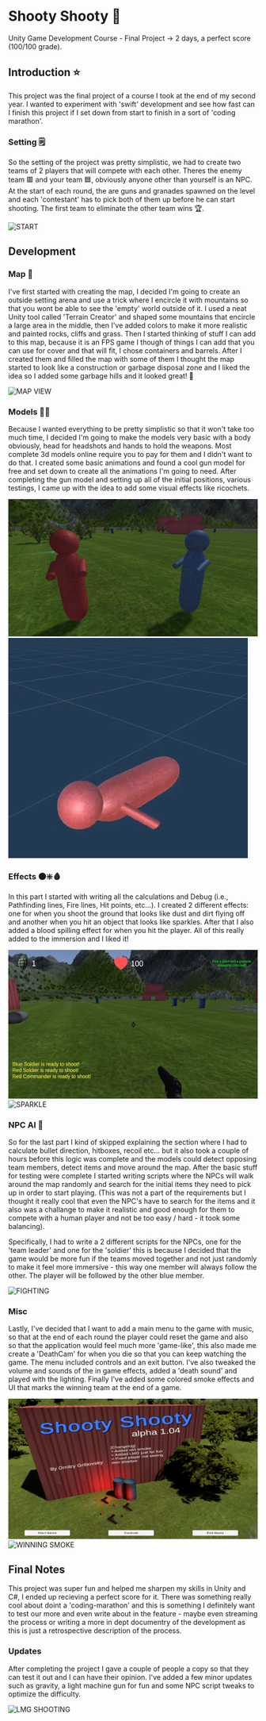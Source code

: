 # Shooty Shooty 🔫
Unity Game Development Course - Final Project -> 2 days, a perfect score (100/100 grade).

## Introduction ⭐
This project was the final project of a course I took at the end of my second year. I wanted to experiment with 'swift' development and see how fast
can I finish this project if I set down from start to finish in a sort of 'coding marathon'.

### Setting 🗒️
So the setting of the project was pretty simplistic, we had to create two teams of 2 players that will compete with each other. Theres the enemy team 🟥
and your team 🟦, obviously anyone other than yourself is an NPC. At the start of each round, the are guns and granades spawned on the level and
each 'contestant' has to pick both of them up before he can start shooting. The first team to eliminate the other team wins 🏆.

![START](/git_assets/start.gif "Game start")

## Development
### Map 🗻
I've first started with creating the map, I decided I'm going to create an outside setting arena and use a trick where I encircle it with mountains so
that you wont be able to see the 'empty' world outside of it. I used a neat Unity tool called 'Terrain Creator' and shaped some mountains that encircle
a large area in the middle, then I've added colors to make it more realistic and painted rocks, cliffs and grass. Then I started thinking of stuff I can
add to this map, because it is an FPS game I though of things I can add that you can use for cover and that will fit, I chose containers and barrels. After
I created them and filled the map with some of them I thought the map started to look like a construction or garbage disposal zone and I liked the idea so
I added some garbage hills and it looked great! 🤩

![MAP VIEW](/git_assets/mapview.gif "Map showcase")

### Models 🤼‍♂️
Because I wanted everything to be pretty simplistic so that it won't take too much time, I decided I'm going to make the models very basic with a body
obviously, head for headshots and hands to hold the weapons. Most complete 3d models online require you to pay for them and I didn't want to do that.
I created some basic animations and found a cool gun model for free and set down to create all the animations I'm going to need. After completing the gun
model and setting up all of the initial positions, various testings, I came up with the idea to add some visual effects like ricochets.

![MODEL VIEW](/git_assets/models.png "the models") ![ANIMATION GIF](/git_assets/die.gif "death animation")

### Effects 🟤❇️🩸
In this part I started with writing all the calculations and Debug (i.e., Pathfinding lines, Fire lines, Hit points, etc...). I created 2 different
effects: one for when you shoot the ground that looks like dust and dirt flying off and another when you hit an object that looks like sparkles. 
After that I also added a blood spilling effect for when you hit the player. All of this really added to the immersion and I liked it!

![DUST](/git_assets/dust.gif "Dust off") ![SPARKLE](/git_assets/sparkle.gif "Sparkle")

### NPC AI 🧠
So for the last part I kind of skipped explaining the section where I had to calculate bullet direction, hitboxes, recoil etc... but it also took a couple
of hours before this logic was complete and the models could detect opposing team members, detect items and move around the map. After the basic stuff for
testing were complete I started writing scripts where the NPCs will walk around the map randomly and search for the initial items they need to pick up in
order to start playing. (This was not a part of the requirements but I thought it really cool that even the NPC's have to search for the items and it also
was a challange to make it realistic and good enough for them to compete with a human player and not be too easy / hard - it took some balancing).

Specifically, I had to write a 2 different scripts for the NPCs, one for the 'team leader' and one for the 'soldier' this is because I decided that the
game would be more fun if the teams moved together and not just randomly to make it feel more immersive - this way one member will always follow the other.
The player will be followed by the other blue member.

![FIGHTING](/git_assets/fight.gif "Fighting showcase")

### Misc
Lastly, I've decided that I want to add a main menu to the game with music, so that at the end of each round the player could reset the game and also so
that the application would feel much more 'game-like', this also made me create a 'DeathCam' for when you die so that you can keep watching the game. 
The menu included controls and an exit button. I've also tweaked the volume and sounds of the in game effects, added a 'death sound' and played with
the lighting. Finally I've added some colored smoke effects and UI that marks the winning team at the end of a game.

![MAIN MENU](/git_assets/mainmenu.gif "Main menu") ![WINNING SMOKE](/git_assets/winsmoke.gif "Blue team wins!")

## Final Notes
This project was super fun and helped me sharpen my skills in Unity and C#, I ended up recieving a perfect score for it. There was something really cool
about doint a 'coding-marathon' and this is something I definitely want to test our more and even write about in the feature - maybe even streaming
the process or writing a more in dept documentry of the development as this is just a retrospective description of the process.

### Updates
After completing the project I gave a couple of people a copy so that they can test it out and I can have their opinion. I've added a few minor updates
such as gravity, a light machine gun for fun and some NPC script tweaks to optimize the difficulty.

![LMG SHOOTING](/git_assets/lmg.gif "Guns blazing")
